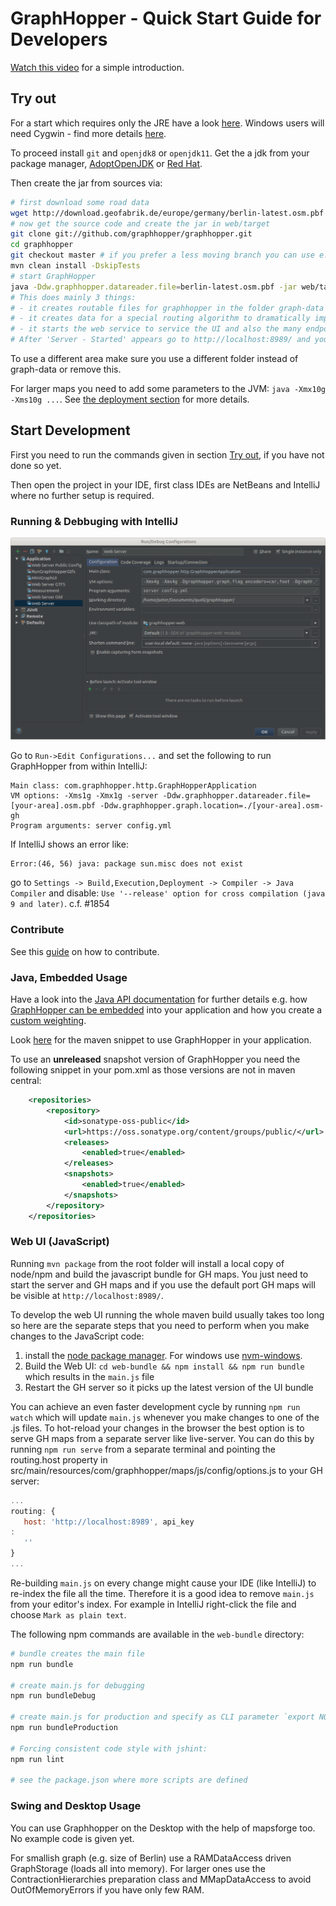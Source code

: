 # GraphHopper - Quick Start Guide for Developers

[Watch this video](https://www.youtube.com/watch?v=HBVe_E5j0TM) for a simple introduction.

## Try out

For a start which requires only the JRE have a look [here](../web/quickstart.md). 
Windows users will need Cygwin - find more details [here](./windows-setup.md).

To proceed install `git` and `openjdk8` or `openjdk11`. Get the a jdk from your package manager, 
[AdoptOpenJDK](https://adoptopenjdk.net/) or [Red Hat](https://github.com/ojdkbuild/ojdkbuild/releases).

Then create the jar from sources via:

```bash
# first download some road data
wget http://download.geofabrik.de/europe/germany/berlin-latest.osm.pbf
# now get the source code and create the jar in web/target
git clone git://github.com/graphhopper/graphhopper.git
cd graphhopper
git checkout master # if you prefer a less moving branch you can use e.g. 4.x
mvn clean install -DskipTests
# start GraphHopper
java -Ddw.graphhopper.datareader.file=berlin-latest.osm.pbf -jar web/target/graphhopper-web-*.jar server config-example.yml
# This does mainly 3 things:
# - it creates routable files for graphhopper in the folder graph-data (see the config.yml)
# - it creates data for a special routing algorithm to dramatically improve query speed. It skips this and the previous step if these files are already present.
# - it starts the web service to service the UI and also the many endpoints like /route
# After 'Server - Started' appears go to http://localhost:8989/ and you should see something similar to GraphHopper Maps: https://graphhopper.com/maps/
```

To use a different area make sure you use a different folder instead of graph-data or remove this.

For larger maps you need to add some parameters to the JVM: `java -Xmx10g -Xms10g ...`.
See [the deployment section](deploy.md) for more details.

## Start Development

First you need to run the commands given in section [Try out](#try-out), if you have not done so yet.

Then open the project in your IDE, first class IDEs are NetBeans and IntelliJ where no further setup is required.

### Running & Debbuging with IntelliJ

![intelliJ run config](./images/intellij-run-config.png)

Go to `Run->Edit Configurations...` and set the following to run GraphHopper from within IntelliJ:
```
Main class: com.graphhopper.http.GraphHopperApplication
VM options: -Xms1g -Xmx1g -server -Ddw.graphhopper.datareader.file=[your-area].osm.pbf -Ddw.graphhopper.graph.location=./[your-area].osm-gh
Program arguments: server config.yml
```

If IntelliJ shows an error like: 
```
Error:(46, 56) java: package sun.misc does not exist
```
go to `Settings -> Build,Execution,Deployment -> Compiler -> Java Compiler` and disable: 
`Use '--release' option for cross compilation (java 9 and later)`. c.f. #1854

### Contribute

See this [guide](../../CONTRIBUTING.md) on how to contribute.

### Java, Embedded Usage

Have a look into the [Java API documentation](../index.md#developer) for further details e.g. how [GraphHopper can
be embedded](./routing.md) into your application and how you create a [custom weighting](./weighting.md).

Look [here](https://github.com/graphhopper/graphhopper#maven) for the maven snippet to use GraphHopper in your
application.

To use an **unreleased** snapshot version of GraphHopper you need the following snippet in your pom.xml
as those versions are not in maven central:

```xml
    <repositories>
        <repository>
            <id>sonatype-oss-public</id>
            <url>https://oss.sonatype.org/content/groups/public/</url>
            <releases>
                <enabled>true</enabled>
            </releases>
            <snapshots>
                <enabled>true</enabled>
            </snapshots>
        </repository>
    </repositories>
```

### Web UI (JavaScript)

Running `mvn package` from the root folder will install a local copy of node/npm and build the javascript bundle for GH
maps. You just need to start the server and GH maps and if you use the default port GH maps will be visible at
`http://localhost:8989/`.

To develop the web UI running the whole maven build usually takes too long so here are the separate steps that you need
to perform when you make changes to the JavaScript code:

1. install the [node package manager](https://github.com/nvm-sh/nvm#install--update-script). For windows
   use [nvm-windows](https://github.com/coreybutler/nvm-windows).
2. Build the Web UI: `cd web-bundle && npm install && npm run bundle` which results in the `main.js` file
3. Restart the GH server so it picks up the latest version of the UI bundle

You can achieve an even faster development cycle by running `npm run watch` which will update `main.js` whenever you
make changes to one of the .js files. To hot-reload your changes in the browser the best option is to serve GH maps from
a separate server like live-server. You can do this by running `npm run serve` from a separate terminal and pointing the
routing.host property in src/main/resources/com/graphhopper/maps/js/config/options.js to your GH server:

```js
...
routing: {
   host: 'http://localhost:8989', api_key
:
   ''
}
...
```

Re-building `main.js` on every change might cause your IDE (like IntelliJ) to re-index the file all the time. Therefore
it is a good idea to remove `main.js` from your editor's index. For example in IntelliJ right-click the file and choose
`Mark as plain text`.

The following npm commands are available in the `web-bundle` directory:

```bash
# bundle creates the main file
npm run bundle

# create main.js for debugging
npm run bundleDebug

# create main.js for production and specify as CLI parameter `export NODE_ENV=development` which `options_*.js` file should be selected
npm run bundleProduction

# Forcing consistent code style with jshint:
npm run lint

# see the package.json where more scripts are defined
```

### Swing and Desktop Usage

You can use Graphhopper on the Desktop with the help of mapsforge too. No example code is given yet.

For smallish graph (e.g. size of Berlin) use a RAMDataAccess driven GraphStorage (loads all into memory).
For larger ones use the ContractionHierarchies preparation class and MMapDataAccess to avoid OutOfMemoryErrors if you have only few RAM. 
